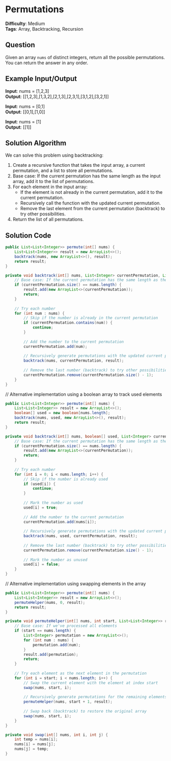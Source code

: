 # Permutations

**Difficulty**: Medium  
**Tags**: Array, Backtracking, Recursion

## Question
Given an array `nums` of distinct integers, return all the possible permutations. You can return the answer in any order.

## Example Input/Output
**Input**: nums = [1,2,3]  
**Output**: [[1,2,3],[1,3,2],[2,1,3],[2,3,1],[3,1,2],[3,2,1]]

**Input**: nums = [0,1]  
**Output**: [[0,1],[1,0]]

**Input**: nums = [1]  
**Output**: [[1]]

## Solution Algorithm
We can solve this problem using backtracking:

1. Create a recursive function that takes the input array, a current permutation, and a list to store all permutations.
2. Base case: If the current permutation has the same length as the input array, add it to the list of permutations.
3. For each element in the input array:
   - If the element is not already in the current permutation, add it to the current permutation.
   - Recursively call the function with the updated current permutation.
   - Remove the last element from the current permutation (backtrack) to try other possibilities.
4. Return the list of all permutations.

## Solution Code
```java
public List<List<Integer>> permute(int[] nums) {
    List<List<Integer>> result = new ArrayList<>();
    backtrack(nums, new ArrayList<>(), result);
    return result;
}

private void backtrack(int[] nums, List<Integer> currentPermutation, List<List<Integer>> result) {
    // Base case: If the current permutation has the same length as the input array
    if (currentPermutation.size() == nums.length) {
        result.add(new ArrayList<>(currentPermutation));
        return;
    }
    
    // Try each number
    for (int num : nums) {
        // Skip if the number is already in the current permutation
        if (currentPermutation.contains(num)) {
            continue;
        }
        
        // Add the number to the current permutation
        currentPermutation.add(num);
        
        // Recursively generate permutations with the updated current permutation
        backtrack(nums, currentPermutation, result);
        
        // Remove the last number (backtrack) to try other possibilities
        currentPermutation.remove(currentPermutation.size() - 1);
    }
}
```

// Alternative implementation using a boolean array to track used elements
```java
public List<List<Integer>> permute(int[] nums) {
    List<List<Integer>> result = new ArrayList<>();
    boolean[] used = new boolean[nums.length];
    backtrack(nums, used, new ArrayList<>(), result);
    return result;
}

private void backtrack(int[] nums, boolean[] used, List<Integer> currentPermutation, List<List<Integer>> result) {
    // Base case: If the current permutation has the same length as the input array
    if (currentPermutation.size() == nums.length) {
        result.add(new ArrayList<>(currentPermutation));
        return;
    }
    
    // Try each number
    for (int i = 0; i < nums.length; i++) {
        // Skip if the number is already used
        if (used[i]) {
            continue;
        }
        
        // Mark the number as used
        used[i] = true;
        
        // Add the number to the current permutation
        currentPermutation.add(nums[i]);
        
        // Recursively generate permutations with the updated current permutation
        backtrack(nums, used, currentPermutation, result);
        
        // Remove the last number (backtrack) to try other possibilities
        currentPermutation.remove(currentPermutation.size() - 1);
        
        // Mark the number as unused
        used[i] = false;
    }
}
```

// Alternative implementation using swapping elements in the array
```java
public List<List<Integer>> permute(int[] nums) {
    List<List<Integer>> result = new ArrayList<>();
    permuteHelper(nums, 0, result);
    return result;
}

private void permuteHelper(int[] nums, int start, List<List<Integer>> result) {
    // Base case: If we've processed all elements
    if (start == nums.length) {
        List<Integer> permutation = new ArrayList<>();
        for (int num : nums) {
            permutation.add(num);
        }
        result.add(permutation);
        return;
    }
    
    // Try each element as the next element in the permutation
    for (int i = start; i < nums.length; i++) {
        // Swap the current element with the element at index start
        swap(nums, start, i);
        
        // Recursively generate permutations for the remaining elements
        permuteHelper(nums, start + 1, result);
        
        // Swap back (backtrack) to restore the original array
        swap(nums, start, i);
    }
}

private void swap(int[] nums, int i, int j) {
    int temp = nums[i];
    nums[i] = nums[j];
    nums[j] = temp;
}
``` 